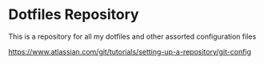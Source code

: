 # Dotfiles Repository 

This is a repository for all my dotfiles and other assorted configuration files

https://www.atlassian.com/git/tutorials/setting-up-a-repository/git-config

